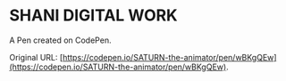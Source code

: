 # SHANI DIGITAL WORK

A Pen created on CodePen.

Original URL: [https://codepen.io/SATURN-the-animator/pen/wBKgQEw](https://codepen.io/SATURN-the-animator/pen/wBKgQEw).

